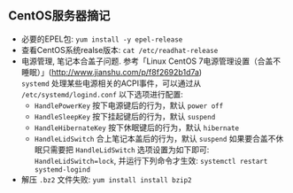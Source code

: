 ## CentOS服务器摘记

- 必要的EPEL包: `yum install -y epel-release`
- 查看CentOS系统realse版本: `cat /etc/readhat-release`
- 电源管理, 笔记本合盖子问题. 参考「Linux CentOS 7电源管理设置（合盖不睡眠）」(http://www.jianshu.com/p/f8f2692b1d7a)  
  `systemd` 处理某些电源相关的ACPI事件，可以通过从 `/etc/systemd/logind.conf`
  以下选项进行配置:
  - `HandlePowerKey` 按下电源键后的行为，默认 `power off`
  - `HandleSleepKey` 按下挂起键后的行为，默认 `suspend`
  - `HandleHibernateKey` 按下休眠键后的行为，默认 `hibernate`
  - `HandleLidSwitch` 合上笔记本盖后的行为，默认 `suspend`
  如果要合盖不休眠只需要把 `HandleLidSwitch` 选项设置为如下即可:
  `HandleLidSwitch=lock`, 并运行下列命令才生效:
  `systemctl restart systemd-logind`
- 解压 `.bz2` 文件失败: `yum install install bzip2`

